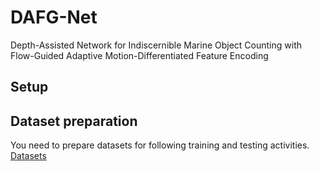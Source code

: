 # DAFG-Net
Depth-Assisted Network for Indiscernible Marine Object Counting with Flow-Guided Adaptive Motion-Differentiated Feature Encoding



## Setup

## Dataset preparation 
You need to prepare datasets for following training and testing activities. [Datasets](https://drive.google.com/file/d/1WxS9cO6cAX-mbXNYFKSZvMZiT54deSpc/view?usp=sharing)
